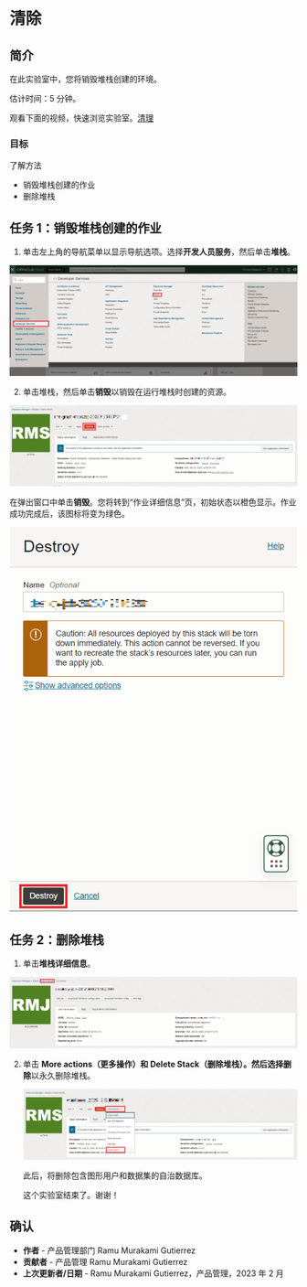 # 清除

## 简介

在此实验室中，您将销毁堆栈创建的环境。

估计时间：5 分钟。

观看下面的视频，快速浏览实验室。[清理](videohub:1_uf4pv1t0)

### 目标

了解方法

*   销毁堆栈创建的作业
*   删除堆栈

## 任务 1：销毁堆栈创建的作业

1.  单击左上角的导航菜单以显示导航选项。选择**开发人员服务**，然后单击**堆栈**。

![如何在 OCI 导航菜单中访问堆栈的步骤](./images/stack-in-oci.png)

2.  单击堆栈，然后单击**销毁**以销毁在运行堆栈时创建的资源。

![显示如何销毁堆栈](./images/destroy-stack.png)

在弹出窗口中单击**销毁**。您将转到“作业详细信息”页，初始状态以橙色显示。作业成功完成后，该图标将变为绿色。

![显示如何销毁堆栈最终步骤](./images/destroy-final.png)

## 任务 2：删除堆栈

1.  单击**堆栈详细信息**。

![如何返回到堆栈详细信息](./images/stack-details.png)

2.  单击 **More actions（更多操作）**和 **Delete Stack（删除堆栈）**。然后选择**删除**以永久删除堆栈。
    
    ![如何删除堆栈的步骤](./images/delete-stack.png)
    
    此后，将删除包含图形用户和数据集的自治数据库。
    
    这个实验室结束了。谢谢！
    

## 确认

*   **作者** - 产品管理部门 Ramu Murakami Gutierrez
*   **贡献者** - 产品管理 Ramu Murakami Gutierrez
*   **上次更新者/日期** - Ramu Murakami Gutierrez，产品管理，2023 年 2 月